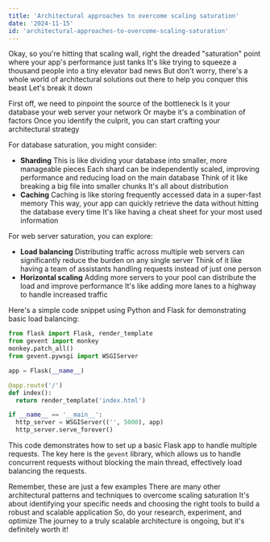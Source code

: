 ```yaml
---
title: 'Architectural approaches to overcome scaling saturation'
date: '2024-11-15'
id: 'architectural-approaches-to-overcome-scaling-saturation'
---
```


Okay, so you're hitting that scaling wall, right  the dreaded "saturation" point  where your app's performance just tanks  It's like trying to squeeze a thousand people into a tiny elevator  bad news  But don't worry, there's a whole world of architectural solutions out there to help you conquer this beast  Let's break it down  

First off, we need to pinpoint the source of the bottleneck  Is it your database  your web server  your network  Or maybe it's a combination of factors  Once you identify the culprit, you can start crafting your architectural strategy  

For database saturation, you might consider: 

* **Sharding**  This is like dividing your database into smaller, more manageable pieces  Each shard can be independently scaled, improving performance and reducing load on the main database  Think of it like breaking a big file into smaller chunks  It's all about distribution  
* **Caching**  Caching is like storing frequently accessed data in a super-fast memory  This way, your app can quickly retrieve the data without hitting the database every time  It's like having a cheat sheet for your most used information  

For web server saturation, you can explore:

* **Load balancing**  Distributing traffic across multiple web servers can significantly reduce the burden on any single server  Think of it like having a team of assistants handling requests instead of just one person  
* **Horizontal scaling**  Adding more servers to your pool can distribute the load and improve performance  It's like adding more lanes to a highway to handle increased traffic  

Here's a simple code snippet using Python and Flask for demonstrating basic load balancing:

```python
from flask import Flask, render_template
from gevent import monkey
monkey.patch_all()
from gevent.pywsgi import WSGIServer

app = Flask(__name__)

@app.route('/')
def index():
  return render_template('index.html')

if __name__ == '__main__':
  http_server = WSGIServer(('', 5000), app)
  http_server.serve_forever()
```

This code demonstrates how to set up a basic Flask app to handle multiple requests.  The key here is the `gevent` library, which allows us to handle concurrent requests without blocking the main thread, effectively load balancing the requests.

Remember, these are just a few examples  There are many other architectural patterns and techniques to overcome scaling saturation  It's about identifying your specific needs and choosing the right tools to build a robust and scalable application  So, do your research, experiment, and optimize  The journey to a truly scalable architecture is ongoing, but it's definitely worth it!
